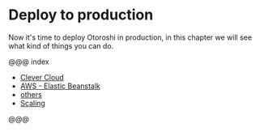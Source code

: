 # Deploy to production

Now it's time to deploy Otoroshi in production, in this chapter we will see what kind of things you can do.

@@@ index

* [Clever Cloud](./clevercloud.md)
* [AWS - Elastic Beanstalk](./aws-beanstalk.md)
* [others](./other.md)  
* [Scaling](./scaling.md)  

@@@
